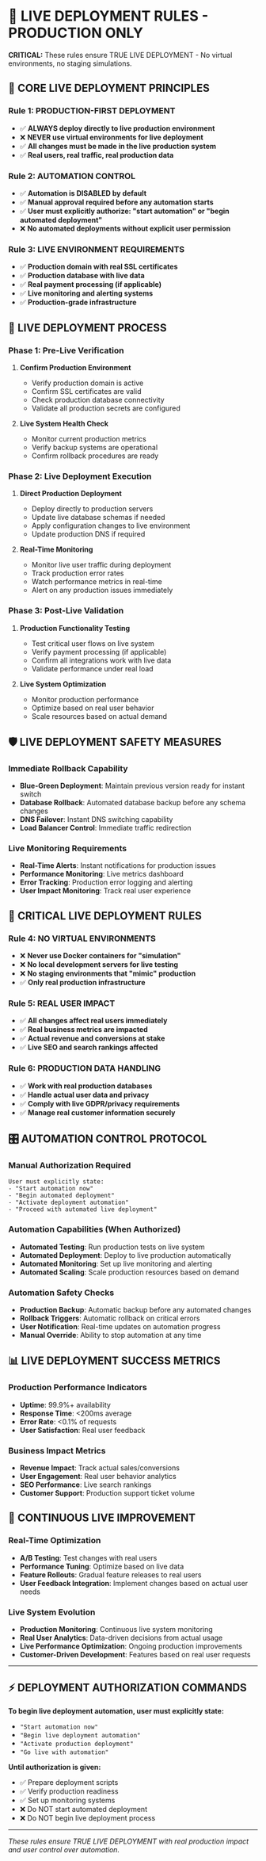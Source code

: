 # 🚀 LIVE DEPLOYMENT RULES - PRODUCTION ONLY

**CRITICAL:** These rules ensure TRUE LIVE DEPLOYMENT - No virtual environments, no staging simulations.

## 🎯 CORE LIVE DEPLOYMENT PRINCIPLES

### Rule 1: PRODUCTION-FIRST DEPLOYMENT
- ✅ **ALWAYS deploy directly to live production environment**
- ❌ **NEVER use virtual environments for live deployment**
- ✅ **All changes must be made in the live production system**
- ✅ **Real users, real traffic, real production data**

### Rule 2: AUTOMATION CONTROL
- ✅ **Automation is DISABLED by default**
- ✅ **Manual approval required before any automation starts**
- ✅ **User must explicitly authorize: "start automation" or "begin automated deployment"**
- ❌ **No automated deployments without explicit user permission**

### Rule 3: LIVE ENVIRONMENT REQUIREMENTS
- ✅ **Production domain with real SSL certificates**
- ✅ **Production database with live data**
- ✅ **Real payment processing (if applicable)**
- ✅ **Live monitoring and alerting systems**
- ✅ **Production-grade infrastructure**

## 🔧 LIVE DEPLOYMENT PROCESS

### Phase 1: Pre-Live Verification
1. **Confirm Production Environment**
   - Verify production domain is active
   - Confirm SSL certificates are valid
   - Check production database connectivity
   - Validate all production secrets are configured

2. **Live System Health Check**
   - Monitor current production metrics
   - Verify backup systems are operational
   - Confirm rollback procedures are ready

### Phase 2: Live Deployment Execution
1. **Direct Production Deployment**
   - Deploy directly to production servers
   - Update live database schemas if needed
   - Apply configuration changes to live environment
   - Update production DNS if required

2. **Real-Time Monitoring**
   - Monitor live user traffic during deployment
   - Track production error rates
   - Watch performance metrics in real-time
   - Alert on any production issues immediately

### Phase 3: Post-Live Validation
1. **Production Functionality Testing**
   - Test critical user flows on live system
   - Verify payment processing (if applicable)
   - Confirm all integrations work with live data
   - Validate performance under real load

2. **Live System Optimization**
   - Monitor production performance
   - Optimize based on real user behavior
   - Scale resources based on actual demand

## 🛡️ LIVE DEPLOYMENT SAFETY MEASURES

### Immediate Rollback Capability
- **Blue-Green Deployment**: Maintain previous version ready for instant switch
- **Database Rollback**: Automated database backup before any schema changes
- **DNS Failover**: Instant DNS switching capability
- **Load Balancer Control**: Immediate traffic redirection

### Live Monitoring Requirements
- **Real-Time Alerts**: Instant notifications for production issues
- **Performance Monitoring**: Live metrics dashboard
- **Error Tracking**: Production error logging and alerting
- **User Impact Monitoring**: Track real user experience

## 🚨 CRITICAL LIVE DEPLOYMENT RULES

### Rule 4: NO VIRTUAL ENVIRONMENTS
- ❌ **Never use Docker containers for "simulation"**
- ❌ **No local development servers for live testing**
- ❌ **No staging environments that "mimic" production**
- ✅ **Only real production infrastructure**

### Rule 5: REAL USER IMPACT
- ✅ **All changes affect real users immediately**
- ✅ **Real business metrics are impacted**
- ✅ **Actual revenue and conversions at stake**
- ✅ **Live SEO and search rankings affected**

### Rule 6: PRODUCTION DATA HANDLING
- ✅ **Work with real production databases**
- ✅ **Handle actual user data and privacy**
- ✅ **Comply with live GDPR/privacy requirements**
- ✅ **Manage real customer information securely**

## 🎛️ AUTOMATION CONTROL PROTOCOL

### Manual Authorization Required
```
User must explicitly state:
- "Start automation now"
- "Begin automated deployment"
- "Activate deployment automation"
- "Proceed with automated live deployment"
```

### Automation Capabilities (When Authorized)
- **Automated Testing**: Run production tests on live system
- **Automated Deployment**: Deploy to live production automatically
- **Automated Monitoring**: Set up live monitoring and alerting
- **Automated Scaling**: Scale production resources based on demand

### Automation Safety Checks
- **Production Backup**: Automatic backup before any automated changes
- **Rollback Triggers**: Automatic rollback on critical errors
- **User Notification**: Real-time updates on automation progress
- **Manual Override**: Ability to stop automation at any time

## 📊 LIVE DEPLOYMENT SUCCESS METRICS

### Production Performance Indicators
- **Uptime**: 99.9%+ availability
- **Response Time**: <200ms average
- **Error Rate**: <0.1% of requests
- **User Satisfaction**: Real user feedback

### Business Impact Metrics
- **Revenue Impact**: Track actual sales/conversions
- **User Engagement**: Real user behavior analytics
- **SEO Performance**: Live search rankings
- **Customer Support**: Production support ticket volume

## 🔄 CONTINUOUS LIVE IMPROVEMENT

### Real-Time Optimization
- **A/B Testing**: Test changes with real users
- **Performance Tuning**: Optimize based on live data
- **Feature Rollouts**: Gradual feature releases to real users
- **User Feedback Integration**: Implement changes based on actual user needs

### Live System Evolution
- **Production Monitoring**: Continuous live system monitoring
- **Real User Analytics**: Data-driven decisions from actual usage
- **Live Performance Optimization**: Ongoing production improvements
- **Customer-Driven Development**: Features based on real user requests

---

## ⚡ DEPLOYMENT AUTHORIZATION COMMANDS

**To begin live deployment automation, user must explicitly state:**
- `"Start automation now"`
- `"Begin live deployment automation"`
- `"Activate production deployment"`
- `"Go live with automation"`

**Until authorization is given:**
- ✅ Prepare deployment scripts
- ✅ Verify production readiness
- ✅ Set up monitoring systems
- ❌ Do NOT start automated deployment
- ❌ Do NOT begin live deployment process

---

*These rules ensure TRUE LIVE DEPLOYMENT with real production impact and user control over automation.*
